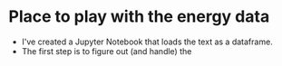 # Place to play with the energy data
  - I've created a Jupyter Notebook that loads the text as a dataframe.
  - The first step is to figure out (and handle) the 
